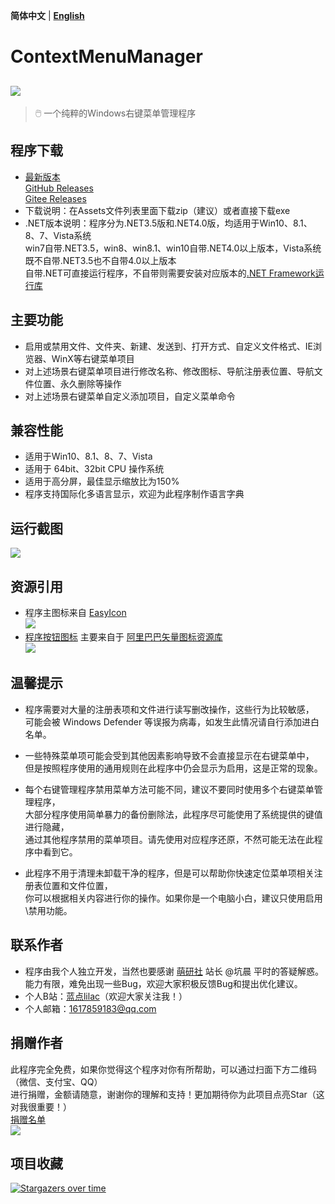 **简体中文** | **[English](README-en.md)**
# ContextMenuManager
![](Logo/Logo.png)
------
> 🖱️ 一个纯粹的Windows右键菜单管理程序

## 程序下载
* [最新版本][Latest]<br>
  [GitHub Releases][GitHub Releases]<br>
  [Gitee Releases][Gitee Releases]<br>
* 下载说明：在Assets文件列表里面下载zip（建议）或者直接下载exe
* .NET版本说明：程序分为.NET3.5版和.NET4.0版，均适用于Win10、8.1、8、7、Vista系统<br>
  win7自带.NET3.5，win8、win8.1、win10自带.NET4.0以上版本，Vista系统既不自带.NET3.5也不自带4.0以上版本<br>
  自带.NET可直接运行程序，不自带则需要安装对应版本的[.NET Framework运行库][.NET Framework]

## 主要功能
* 启用或禁用文件、文件夹、新建、发送到、打开方式、自定义文件格式、IE浏览器、WinX等右键菜单项目
* 对上述场景右键菜单项目进行修改名称、修改图标、导航注册表位置、导航文件位置、永久删除等操作
* 对上述场景右键菜单自定义添加项目，自定义菜单命令

## 兼容性能
* 适用于Win10、8.1、8、7、Vista
* 适用于 64bit、32bit CPU 操作系统
* 适用于高分屏，最佳显示缩放比为150%
* 程序支持国际化多语言显示，欢迎为此程序制作语言字典

## 运行截图
![](Screenshot/Screenshot.png)

## 资源引用
* 程序主图标来自 [EasyIcon][EasyIcon]<br>
![][AppIcon]
* [程序按钮图标][AppImage] 主要来自于 [阿里巴巴矢量图标资源库][IconFont]<br>
![](Screenshot/AppImage.png)

## 温馨提示
* 程序需要对大量的注册表项和文件进行读写删改操作，这些行为比较敏感，<br>
可能会被 Windows Defender 等误报为病毒，如发生此情况请自行添加进白名单。

* 一些特殊菜单项可能会受到其他因素影响导致不会直接显示在右键菜单中，<br>但是按照程序使用的通用规则在此程序中仍会显示为启用，这是正常的现象。

* 每个右键管理程序禁用菜单方法可能不同，建议不要同时使用多个右键菜单管理程序，<br>
大部分程序使用简单暴力的备份删除法，此程序尽可能使用了系统提供的键值进行隐藏，<br>
通过其他程序禁用的菜单项目。请先使用对应程序还原，不然可能无法在此程序中看到它。

* 此程序不用于清理未卸载干净的程序，但是可以帮助你快速定位菜单项相关注册表位置和文件位置，<br>你可以根据相关内容进行你的操作。如果你是一个电脑小白，建议只使用启用\禁用功能。

## 联系作者
* 程序由我个人独立开发，当然也要感谢 [萌研社][PcMoe] 站长 @坑晨 平时的答疑解惑。<br>
能力有限，难免出现一些Bug，欢迎大家积极反馈Bug和提出优化建议。
* 个人B站：[蓝点lilac][Bilibili]（欢迎大家关注我！）
* 个人邮箱：1617859183@qq.com

## 捐赠作者
此程序完全免费，如果你觉得这个程序对你有所帮助，可以通过扫面下方二维码（微信、支付宝、QQ）<br>
进行捐赠，金额请随意，谢谢你的理解和支持！更加期待你为此项目点亮Star（这对我很重要！）<br>
[捐赠名单](Donate.md)<br>![][Donate]

## 项目收藏
[![Stargazers over time](https://starchart.cc/BluePointLilac/ContextMenuManager.svg)](https://starchart.cc/BluePointLilac/ContextMenuManager)

  [Latest]: https://github.com/BluePointLilac/ContextMenuManager/releases/latest
  [GitHub Releases]: https://github.com/BluePointLilac/ContextMenuManager/releases
  [Gitee Releases]: https://gitee.com/BluePointLilac/ContextMenuManager/releases
  [.NET Framework]:https://dotnet.microsoft.com/download/dotnet-framework
  [EasyIcon]: https://www.easyicon.net/1208132-mouse_icon.html
  [AppIcon]: ContextMenuManager/Properties/AppIcon.ico
  [AppImage]: ContextMenuManager/Properties/Resources/Images
  [IconFont]: https://www.iconfont.cn
  [PcMoe]: http://www.pcmoe.net
  [Bilibili]: https://space.bilibili.com/34492771
  [Donate]: ContextMenuManager/Properties/Resources/Images/Donate.png

